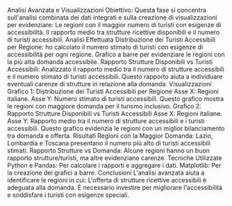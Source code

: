 Analisi Avanzata e Visualizzazioni
Obiettivo: Questa fase si concentra sull'analisi combinata dei dati integrati e sulla creazione di visualizzazioni per evidenziare:
Le regioni con il maggior numero di turisti con esigenze di accessibilità.
Il rapporto medio tra strutture ricettive disponibili e il numero di turisti accessibili.
Analisi Effettuata
Distribuzione dei Turisti Accessibili per Regione:
ho calcolato il numero stimato di turisti con esigenze di accessibilità per ogni regione.
Grafico a barre per evidenziare le regioni con la più alta domanda accessibile.
Rapporto Strutture Disponibili vs Turisti Accessibili:
Analizzato il rapporto medio tra il numero di strutture accessibili e il numero stimato di turisti accessibili.
Questo rapporto aiuta a individuare eventuali carenze di strutture in relazione alla domanda.
Visualizzazioni
Grafico 1: Distribuzione dei Turisti Accessibili per Regione
Asse X: Regioni italiane.
Asse Y: Numero stimato di turisti accessibili.
Questo grafico mostra le regioni con maggiore domanda per il turismo inclusivo.
Grafico 2: Rapporto Strutture Disponibili vs Turisti Accessibili
Asse X: Regioni italiane.
Asse Y: Rapporto medio tra il numero di strutture accessibili e i turisti accessibili.
Questo grafico evidenzia le regioni con un miglior bilanciamento tra domanda e offerta.
Risultati
Regioni con la Maggior Domanda:
Lazio, Lombardia e Toscana presentano il numero più alto di turisti accessibili stimati.
Rapporto Strutture vs Domanda:
Alcune regioni hanno un buon rapporto strutture/turisti, ma altre evidenziano carenze.
Tecniche Utilizzate
Python e Pandas: Per calcolare i rapporti e aggregare i dati.
Matplotlib: Per la creazione dei grafici a barre.
Conclusioni
L'analisi avanzata aiuta a identificare le regioni in cui:
L'offerta di strutture ricettive accessibili è adeguata alla domanda.
È necessario investire per migliorare l'accessibilità e soddisfare i turisti con esigenze speciali.
